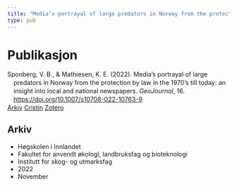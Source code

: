 ```yaml
---
title: "Media’s portrayal of large predators in Norway from the protection by law in the 1970’s till today: an insight into local and national newspapers"
type: pub
---
```

<h1>Publikasjon</h1>
<article id="csl-bib-container-Z6S5MGX7" class="csl-bib-container">
  <div class="csl-bib-body" style="line-height: 1.35; padding-left: 1em; text-indent:-1em;">
  <div class="csl-entry">Sponberg, V. B., &amp; Mathiesen, K. E. (2022). Media&#x2019;s portrayal of large predators in Norway from the protection by law in the 1970&#x2019;s till today: an insight into local and national newspapers. <i>GeoJournal</i>, 16. <a href="https://doi.org/10.1007/s10708-022-10763-9">https://doi.org/10.1007/s10708-022-10763-9</a></div>
</div>
  <div class="csl-bib-buttons">
    <a href="#taxonomy-article-Z6S5MGX7" class="csl-bib-button">Arkiv</a>
    <a href="https://app.cristin.no/results/show.jsf?id=2075045" alt="Cristin URL" class="csl-bib-button">Cristin</a>
    <a href="http://zotero.org/groups/5022929/items/Z6S5MGX7" alt="Zotero URL" class="csl-bib-button">Zotero</a>
  </div>
  <div id="csl-bib-meta-container-Z6S5MGX7"></div>
</article>
<div id="csl-bib-meta-Z6S5MGX7" class="csl-bib-meta">
  <article id="taxonomy-article-Z6S5MGX7" class="taxonomy-article">
    <h1>Arkiv</h1>
    <ul>
      <li>Høgskolen i Innlandet</li>
      <li>Fakultet for anvendt økologi, landbruksfag og bioteknologi</li>
      <li>Institutt for skog- og utmarksfag</li>
      <li>2022</li>
      <li>November</li>
    </ul>
  </article>
</div>
